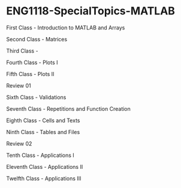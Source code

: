 # ENG1118-SpecialTopics-MATLAB

First Class - Introduction to MATLAB and Arrays

Second Class - Matrices

Third Class - 

Fourth Class - Plots I

Fifth Class - Plots II

Review 01

Sixth Class - Validations

Seventh Class - Repetitions and Function Creation

Eighth Class - Cells and Texts

Ninth Class - Tables and Files

Review 02

Tenth Class - Applications I

Eleventh Class - Applications II

Twelfth Class - Applications III